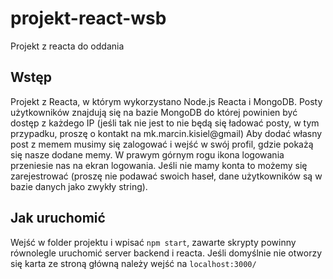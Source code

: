 # projekt-react-wsb
Projekt z reacta do oddania

## Wstęp
Projekt z Reacta, w którym wykorzystano Node.js Reacta i MongoDB. Posty użytkowników znajdują się na bazie MongoDB do której powinien być dostęp z każdego IP (jeśli tak nie jest to nie będą się ładować posty, w tym przypadku, proszę o kontakt na mk.marcin.kisiel@gmail) Aby dodać własny post z memem musimy się zalogować i wejść w swój profil, gdzie pokażą się nasze dodane memy. W prawym górnym rogu ikona logowania przeniesie nas na ekran logowania. Jeśli nie mamy konta to możemy się zarejestrować (proszę nie podawać swoich haseł, dane użytkowników są w bazie danych jako zwykły string). 

## Jak uruchomić
Wejść w folder projektu i wpisać ```npm start```, zawarte skrypty powinny równolegle uruchomić server backend i reacta. Jeśli domyślnie nie otworzy się karta ze stroną główną należy wejść na ```localhost:3000/```
